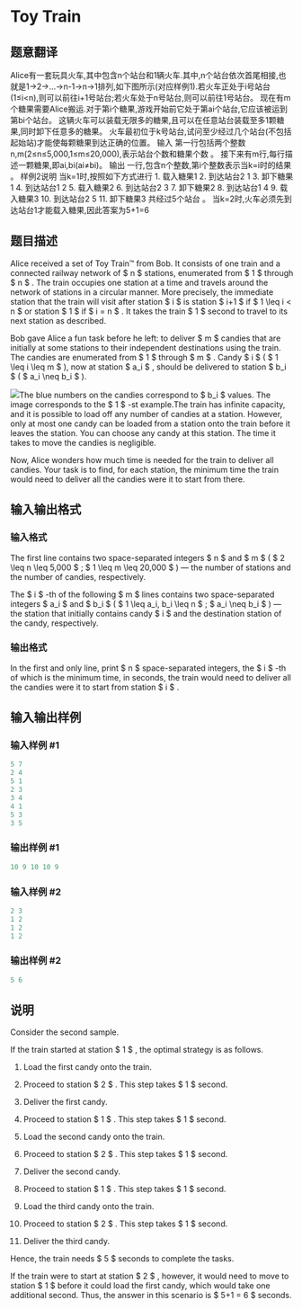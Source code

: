 # Toy Train

## 题意翻译

Alice有一套玩具火车,其中包含n个站台和1辆火车.其中,n个站台依次首尾相接,也就是1->2->...->n-1->n->1排列,如下图所示(对应样例1).若火车正处于i号站台(1≤i<n),则可以前往i+1号站台;若火车处于n号站台,则可以前往1号站台。 现在有m个糖果需要Alice搬运.对于第i个糖果,游戏开始前它处于第ai个站台,它应该被运到第bi个站台。 这辆火车可以装载无限多的糖果,且可以在任意站台装载至多1颗糖果,同时卸下任意多的糖果。 火车最初位于k号站台,试问至少经过几个站台(不包括起始站)才能使每颗糖果到达正确的位置。 输入 第一行包括两个整数n,m(2≤n≤5,000,1≤m≤20,000),表示站台个数和糖果个数 。 接下来有m行,每行描述一颗糖果,即ai,bi(ai≠bi)。 输出 一行,包含n个整数,第i个整数表示当k=i时的结果 。 样例2说明 当k=1时,按照如下方式进行 1. 载入糖果1 2. 到达站台2 1 3. 卸下糖果1 4. 到达站台1 2 5. 载入糖果2 6. 到达站台2 3 7. 卸下糖果2 8. 到达站台1 4 9. 载入糖果3 10. 到达站台2 5 11. 卸下糖果3 共经过5个站台 。 当k=2时,火车必须先到达站台1才能载入糖果,因此答案为5+1=6 

## 题目描述

Alice received a set of Toy Train™ from Bob. It consists of one train and a connected railway network of $ n $ stations, enumerated from $ 1 $ through $ n $ . The train occupies one station at a time and travels around the network of stations in a circular manner. More precisely, the immediate station that the train will visit after station $ i $ is station $ i+1 $ if $ 1 \leq i < n $ or station $ 1 $ if $ i = n $ . It takes the train $ 1 $ second to travel to its next station as described.

Bob gave Alice a fun task before he left: to deliver $ m $ candies that are initially at some stations to their independent destinations using the train. The candies are enumerated from $ 1 $ through $ m $ . Candy $ i $ ( $ 1 \leq i \leq m $ ), now at station $ a_i $ , should be delivered to station $ b_i $ ( $ a_i \neq b_i $ ).

![](https://cdn.luogu.com.cn/upload/vjudge_pic/CF1129A2/553bfb305c93eff18c75fbd09eed41cc245d82d0.png)The blue numbers on the candies correspond to $ b_i $ values. The image corresponds to the $ 1 $ -st example.The train has infinite capacity, and it is possible to load off any number of candies at a station. However, only at most one candy can be loaded from a station onto the train before it leaves the station. You can choose any candy at this station. The time it takes to move the candies is negligible.

Now, Alice wonders how much time is needed for the train to deliver all candies. Your task is to find, for each station, the minimum time the train would need to deliver all the candies were it to start from there.

## 输入输出格式

### 输入格式

The first line contains two space-separated integers $ n $ and $ m $ ( $ 2 \leq n \leq 5\,000 $ ; $ 1 \leq m \leq 20\,000 $ ) — the number of stations and the number of candies, respectively.

The $ i $ -th of the following $ m $ lines contains two space-separated integers $ a_i $ and $ b_i $ ( $ 1 \leq a_i, b_i \leq n $ ; $ a_i \neq b_i $ ) — the station that initially contains candy $ i $ and the destination station of the candy, respectively.

### 输出格式

In the first and only line, print $ n $ space-separated integers, the $ i $ -th of which is the minimum time, in seconds, the train would need to deliver all the candies were it to start from station $ i $ .

## 输入输出样例

### 输入样例 #1

```cpp
5 7
2 4
5 1
2 3
3 4
4 1
5 3
3 5

```
### 输出样例 #1

```cpp
10 9 10 10 9 

```
### 输入样例 #2

```cpp
2 3
1 2
1 2
1 2

```
### 输出样例 #2

```cpp
5 6 

```
## 说明

Consider the second sample.

If the train started at station $ 1 $ , the optimal strategy is as follows.

1. Load the first candy onto the train.

2. Proceed to station $ 2 $ . This step takes $ 1 $ second.

3. Deliver the first candy.

4. Proceed to station $ 1 $ . This step takes $ 1 $ second.

5. Load the second candy onto the train.

6. Proceed to station $ 2 $ . This step takes $ 1 $ second.

7. Deliver the second candy.

8. Proceed to station $ 1 $ . This step takes $ 1 $ second.

9. Load the third candy onto the train.

10. Proceed to station $ 2 $ . This step takes $ 1 $ second.

11. Deliver the third candy.

Hence, the train needs $ 5 $ seconds to complete the tasks.

If the train were to start at station $ 2 $ , however, it would need to move to station $ 1 $ before it could load the first candy, which would take one additional second. Thus, the answer in this scenario is $ 5+1 = 6 $ seconds.

